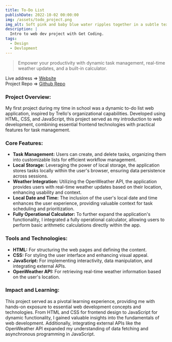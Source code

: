 ```yaml
---
title: To-Do List
publishDate: 2022-10-02 00:00:00
img: /assets/todo_project.png
img_alt: Soft pink and baby blue water ripples together in a subtle texture.
description: |
  Intro to web dev project with Get Coding.
tags:
  - Design
  - Devlopment
---
```


> Empower your productivity with dynamic task management, real-time weather updates, and a built-in calculator.

Live address => <a href="https://millerm30.github.io/todo/" target="_blank">Website</a> <br>
Project Repo => <a href="https://github.com/millerm30/todo" target="_blank">Github Repo</a> <br>

### Project Overview:
My first project during my time in school was a dynamic to-do list web application, inspired by Trello's organizational capabilities. Developed using HTML, CSS, and JavaScript, this project served as my introduction to web development, combining essential frontend technologies with practical features for task management.

### Core Features:
- **Task Management:** Users can create, and delete tasks, organizing them into customizable lists for efficient workflow management.<br>
- **Local Storage:** Leveraging the power of local storage, the application stores tasks locally within the user's browser, ensuring data persistence across sessions.<br>
- **Weather Integration:** Utilizing the OpenWeather API, the application provides users with real-time weather updates based on their location, enhancing usability and context.<br>
- **Local Date and Time:** The inclusion of the user's local date and time enhances the user experience, providing valuable context for task scheduling and prioritization.<br>
- **Fully Operational Calculator:** To further expand the application's functionality, I integrated a fully operational calculator, allowing users to perform basic arithmetic calculations directly within the app.

### Tools and Technologies:
- **HTML:** For structuring the web pages and defining the content.<br>
- **CSS:** For styling the user interface and enhancing visual appeal.<br>
- **JavaScript:** For implementing interactivity, data manipulation, and integrating external APIs.<br>
- **OpenWeather API:** For retrieving real-time weather information based on the user's location.

### Impact and Learning:
This project served as a pivotal learning experience, providing me with hands-on exposure to essential web development concepts and technologies. From HTML and CSS for frontend design to JavaScript for dynamic functionality, I gained valuable insights into the fundamentals of web development. Additionally, integrating external APIs like the OpenWeather API expanded my understanding of data fetching and asynchronous programming in JavaScript.